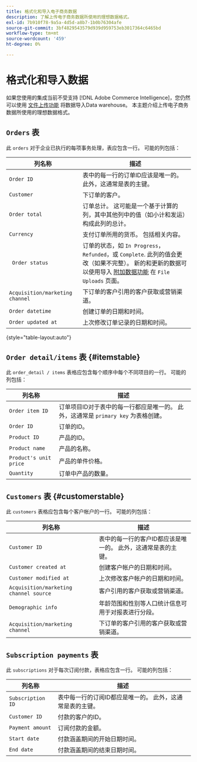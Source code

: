 ```yaml
---
title: 格式化和导入电子商务数据
description: 了解上传电子商务数据所使用的理想数据格式。
exl-id: 7b910f78-9a5a-4d5d-a8b7-1b0b76304afe
source-git-commit: 3bf4829543579d939d959753eb3017364c6465bd
workflow-type: tm+mt
source-wordcount: '459'
ht-degree: 0%

---
```


# 格式化和导入数据

如果您使用的集成当前不受支持 [!DNL Adobe Commerce Intelligence]，您仍然可以使用 [文件上传功能](using-file-uploader.md) 将数据导入Data warehouse。 本主题介绍上传电子商务数据所使用的理想数据格式。

## `Orders` 表

此 `orders` 对于企业已执行的每项事务处理，表应包含一行。 可能的列包括：

| 列名称 | 描述 |
|----|----|
| `Order ID` | 表中的每一行的订单ID应该是唯一的。 此外，这通常是表的主键。 |
| `Customer` | 下订单的客户。 |
| `Order total` | 订单总计。 这可能是一个基于计算的列，其中其他列中的值（如小计和发运）构成此列的总计。 |
| `Currency` | 支付订单所用的货币。 包括相关内容。 |
| ` Order status` | 订单的状态，如 `In Progress`， `Refunded`，或 `Complete`. 此列的值会更改（如果不完整）。 新的和更新的数据可以使用导入 [附加数据功能](../../../data-analyst/importing-data/connecting-data/using-file-uploader.md) 在 `File Uploads` 页面。 |
| `Acquisition/marketing channel` | 下订单的客户引用的客户获取或营销渠道。 |
| `Order datetime` | 创建订单的日期和时间。 |
| `Order updated at` | 上次修改订单记录的日期和时间。 |

{style="table-layout:auto"}

## `Order detail/items` 表 {#itemstable}

此 `order_detail / items` 表格应包含每个顺序中每个不同项目的一行。 可能的列包括：

| 列名称 | 描述 |
|----|----|
| `Order item ID` | 订单项目ID对于表中的每一行都应是唯一的。 此外，这通常是 `primary key` 为表格创建。 |
| `Order ID` | 订单的ID。 |
| `Product ID` | 产品的ID。 |
| `Product name` | 产品的名称。 |
| `Product's unit price` | 产品的单件价格。 |
| `Quantity` | 订单中产品的数量。 |

## `Customers` 表 {#customerstable}

此 `customers` 表格应包含每个客户帐户的一行。 可能的列包括：

| 列名称 | 描述 |
|----|----|
| `Customer ID` | 表中的每一行的客户ID都应该是唯一的。 此外，这通常是表的主键。 |
| `Customer created at` | 创建客户帐户的日期和时间。 |
| `Customer modified at` | 上次修改客户帐户的日期和时间。 |
| `Acquisition/marketing channel source` | 客户引用的客户获取或营销渠道。 |
| `Demographic info` | 年龄范围和性别等人口统计信息可用于对报表进行分段。 |
| `Acquisition/marketing channel` | 下订单的客户引用的客户获取或营销渠道。 |

## `Subscription payments` 表

此 `subscriptions` 对于每次订阅付款，表格应包含一行。 可能的列包括：

| 列名称 | 描述 |
|----|----|
| `Subscription ID` | 表中每一行的订阅ID都应是唯一的。 此外，这通常是表的主键。 |
| `Customer ID` | 付款的客户的ID。 |
| `Payment amount` | 订阅付款的金额。 |
| `Start date` | 付款涵盖期间的开始日期时间。 |
| `End date` | 付款涵盖期间的结束日期时间。 |
